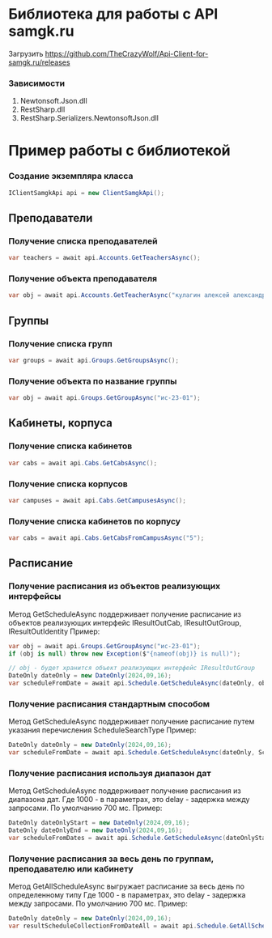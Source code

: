 # Библиотека для работы с API samgk.ru

Загрузить https://github.com/TheCrazyWolf/Api-Client-for-samgk.ru/releases

### Зависимости
1. Newtonsoft.Json.dll
2. RestSharp.dll
3. RestSharp.Serializers.NewtonsoftJson.dll

# Пример работы с библиотекой

### Создание экземпляра класса
```csharp
IClientSamgkApi api = new ClientSamgkApi();
```

## Преподаватели
### Получение списка преподавателей
```csharp
var teachers = await api.Accounts.GetTeachersAsync();
```
### Получение объекта преподавателя
```csharp
var obj = await api.Accounts.GetTeacherAsync("кулагин алексей александрович");
```

## Группы
### Получение списка групп
```csharp
var groups = await api.Groups.GetGroupsAsync();
```

### Получение объекта по название группы
```csharp
var obj = await api.Groups.GetGroupAsync("ис-23-01");
```

## Кабинеты, корпуса
### Получение списка кабинетов
```csharp
var cabs = await api.Cabs.GetCabsAsync();
```

### Получение списка корпусов
```csharp
var campuses = await api.Cabs.GetCampusesAsync();
```

### Получение списка кабинетов по корпусу
```csharp
var cabs = await api.Cabs.GetCabsFromCampusAsync("5");
```

## Расписание

### Получение расписания из объектов реализующих интерфейсы
Метод GetScheduleAsync поддерживает получение расписание из объектов
реализующих интерфейс IResultOutCab, IResultOutGroup, IResultOutIdentity
Пример:
```csharp
var obj = await api.Groups.GetGroupAsync("ис-23-01"); 
if (obj is null) throw new Exception($"{nameof(obj)} is null)");

// obj - будет хранится объект реализующих интерфейс IResultOutGroup
DateOnly dateOnly = new DateOnly(2024,09,16);
var scheduleFromDate = await api.Schedule.GetScheduleAsync(dateOnly, obj);
```

### Получение расписания стандартным способом
Метод GetScheduleAsync поддерживает получение расписание путем указания
перечисления ScheduleSearchType
Пример:
```csharp
DateOnly dateOnly = new DateOnly(2024,09,16);
var scheduleFromDate = await api.Schedule.GetScheduleAsync(dateOnly, ScheduleSearchType.Employee, 2294);
```

### Получение расписания используя диапазон дат
Метод GetScheduleAsync поддерживает получение расписания из диапазона дат. Где 1000 - в параметрах, это delay - задержка
между запросами. По умолчанию 700 мс.
Пример:
```csharp
DateOnly dateOnlyStart = new DateOnly(2024,09,16);
DateOnly dateOnlyEnd = new DateOnly(2024,09,16);
var scheduleFromDates = await api.Schedule.GetScheduleAsync(dateOnlyStart, dateOnlyEnd, ScheduleSearchType.Employee, 2294, 1000);
```

### Получение расписания за весь день по группам, преподавателю или кабинету
Метод GetAllScheduleAsync выгружает расписание за весь день по определенному типу
Где 1000 - в параметрах, это delay - задержка
между запросами. По умолчанию 700 мс.
Пример:
```csharp
DateOnly dateOnly = new DateOnly(2024,09,16);
var resultScheduleCollectionFromDateAll = await api.Schedule.GetAllScheduleAsync(dateOnly, ScheduleSearchType.Employee, 1000);
```